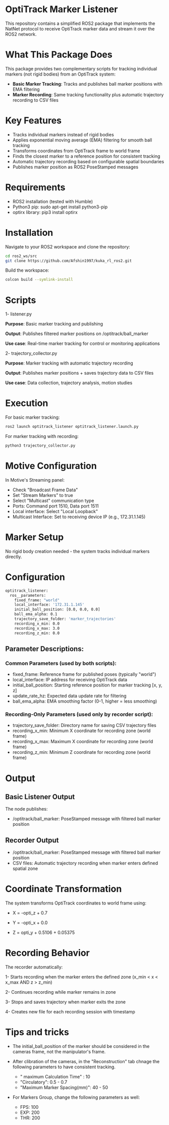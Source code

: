 # OptiTrack Marker Listener

This repository contains a simplified ROS2 package that implements the NatNet protocol to receive OptiTrack marker data and stream it over the ROS2 network.

# What This Package Does
This package provides two complementary scripts for tracking individual markers (not rigid bodies) from an OptiTrack system:
   - **Basic Marker Tracking**: Tracks and publishes ball marker positions with EMA filtering
   - **Marker Recording**: Same tracking functionality plus automatic trajectory recording to CSV files

# Key Features
- Tracks individual markers instead of rigid bodies
- Applies exponential moving average (EMA) filtering for smooth ball tracking
- Transforms coordinates from OptiTrack frame to world frame
- Finds the closest marker to a reference position for consistent tracking
- Automatic trajectory recording based on configurable spatial boundaries
- Publishes marker position as ROS2 PoseStamped messages

# Requirements
- ROS2 installation (tested with Humble)
- Python3 pip: sudo apt-get install python3-pip
- optirx library: pip3 install optirx

# Installation
Navigate to your ROS2 workspace and clone the repository:

```sh
cd ros2_ws/src
git clone https://github.com/Afshin1997/kuka_rl_ros2.git
```
Build the workspace:
```sh
colcon build --symlink-install
```

# Scripts
1- listener.py

**Purpose**: Basic marker tracking and publishing

**Output**: Publishes filtered marker positions on /optitrack/ball_marker

**Use case**: Real-time marker tracking for control or monitoring applications

2- trajectory_collector.py

**Purpose**: Marker tracking with automatic trajectory recording

**Output**: Publishes marker positions + saves trajectory data to CSV files

**Use case**: Data collection, trajectory analysis, motion studies

# Execution
For basic marker tracking:

```sh
ros2 launch optitrack_listener optitrack_listener.launch.py
```

For marker tracking with recording:

```sh
python3 trajectory_collector.py
```

# Motive Configuration

In Motive's Streaming panel:
- Check "Broadcast Frame Data"
- Set "Stream Markers" to true
- Select "Multicast" communication type
- Ports: Command port 1510, Data port 1511
- Local interface: Select "Local Loopback"
- Multicast Interface: Set to receiving device IP (e.g., 172.31.1.145)
# Marker Setup
No rigid body creation needed - the system tracks individual markers directly.
# Configuration
```sh
optitrack_listener:
  ros__parameters:
    fixed_frame: "world"
    local_interface: '172.31.1.145'
    initial_ball_position: [0.0, 0.0, 0.0]
    ball_ema_alpha: 0.1
    trajectory_save_folder: 'marker_trajectories'
    recording_x_min: 0.0
    recording_x_max: 3.0
    recording_z_min: 0.0
```
## Parameter Descriptions:
### Common Parameters (used by both scripts):
- fixed_frame: Reference frame for published poses (typically "world")
- local_interface: IP address for receiving OptiTrack data
- initial_ball_position: Starting reference position for marker tracking [x, y, z]
- update_rate_hz: Expected data update rate for filtering
- ball_ema_alpha: EMA smoothing factor (0-1, higher = less smoothing)

### Recording-Only Parameters (used only by recorder script):

- trajectory_save_folder: Directory name for saving CSV trajectory files
- recording_x_min: Minimum X coordinate for recording zone (world frame)
- recording_x_max: Maximum X coordinate for recording zone (world frame)
- recording_z_min: Minimum Z coordinate for recording zone (world frame)

# Output
## Basic Listener Output
The node publishes:
- /optitrack/ball_marker: PoseStamped message with filtered ball marker position

## Recorder Output
- /optitrack/ball_marker: PoseStamped message with filtered ball marker position
- CSV files: Automatic trajectory recording when marker enters defined spatial zone

# Coordinate Transformation
The system transforms OptiTrack coordinates to world frame using:

- X = -opti_z + 0.7

- Y = -opti_x + 0.0

- Z = opti_y + 0.5106 + 0.05375

# Recording Behavior
The recorder automatically:

1- Starts recording when the marker enters the defined zone (x_min < x < x_max AND z > z_min)

2- Continues recording while marker remains in zone

3- Stops and saves trajectory when marker exits the zone

4- Creates new file for each recording session with timestamp

# Tips and tricks
- The initial_ball_position of the marker should be considered in the cameras frame, not the manipulator's frame.
- After clibration of the cameras, in the "Reconstruction" tab chnage the following parameters to have consistent tracking.

   - " maximum Calculation Time" : 10
   - "Circulatory": 0.5 - 0.7
   - "Maximum Marker Spacing(mm)": 40 - 50

- For Markers Group, change the following parameters as well:
   - FPS: 100
   - EXP: 200
   - THR: 200
